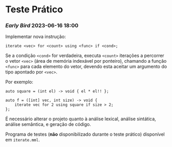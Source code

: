 # Teste Prático

### *Early Bird* 2023-06-16 18:00

Implementar nova instrução:

```
iterate <vec> for <count> using <func> if <cond>;
```

Se a condição `<cond>` for verdadeira, executa `<count>` iterações a percorrer
o vetor `<vec>` (área de memória indexável por ponteiro), chamando a função
`<func>` para cada elemento do vetor, devendo esta aceitar um argumento
do tipo apontado por `<vec>`.

Por exemplo:

```
auto square = (int el) -> void { el * el!! };

auto f = ([int] vec, int size) -> void {
    iterate vec for 2 using square if size > 2;
};
```

É necessário alterar o projeto quanto à análise lexical, análise sintática,
análise semântica, e geração de código.

Programa de testes (**não** disponibilizado durante o teste prático) disponível
em `iterate.mml`.
